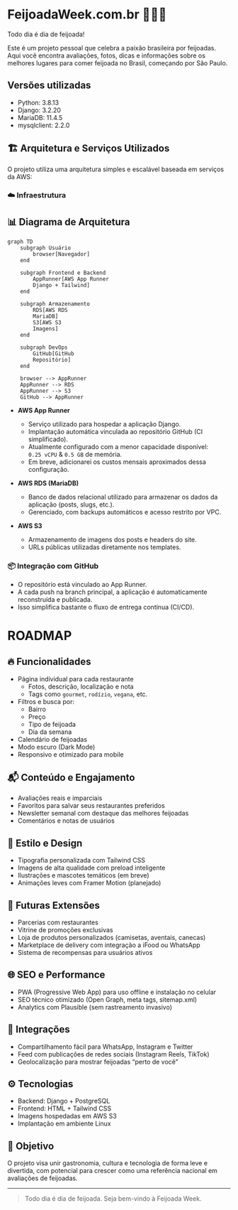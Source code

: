 # FeijoadaWeek.com.br 🫘🇧🇷

Todo dia é dia de feijoada!

Este é um projeto pessoal que celebra a paixão brasileira por feijoadas. Aqui você encontra avaliações, fotos, dicas e informações sobre os melhores lugares para comer feijoada no Brasil, começando por São Paulo.

## Versões utilizadas

- Python: 3.8.13
- Django: 3.2.20
- MariaDB: 11.4.5
- mysqlclient: 2.2.0

## 🏗️ Arquitetura e Serviços Utilizados

O projeto utiliza uma arquitetura simples e escalável baseada em serviços da AWS:

### ☁️ Infraestrutura

## 📊 Diagrama de Arquitetura

```mermaid
graph TD
    subgraph Usuário
        browser[Navegador]
    end

    subgraph Frontend e Backend
        AppRunner[AWS App Runner
        Django + Tailwind]
    end

    subgraph Armazenamento
        RDS[AWS RDS
        MariaDB]
        S3[AWS S3
        Imagens]
    end

    subgraph DevOps
        GitHub[GitHub
        Repositório]
    end

    browser --> AppRunner
    AppRunner --> RDS
    AppRunner --> S3
    GitHub --> AppRunner
```

- **AWS App Runner**
  - Serviço utilizado para hospedar a aplicação Django.
  - Implantação automática vinculada ao repositório GitHub (CI simplificado).
  - Atualmente configurado com a menor capacidade disponível:  
    `0.25 vCPU` & `0.5 GB` de memória.
  - Em breve, adicionarei os custos mensais aproximados dessa configuração.

- **AWS RDS (MariaDB)**
  - Banco de dados relacional utilizado para armazenar os dados da aplicação (posts, slugs, etc.).
  - Gerenciado, com backups automáticos e acesso restrito por VPC.

- **AWS S3**
  - Armazenamento de imagens dos posts e headers do site.
  - URLs públicas utilizadas diretamente nos templates.

### 📦 Integração com GitHub

- O repositório está vinculado ao App Runner.
- A cada push na branch principal, a aplicação é automaticamente reconstruída e publicada.
- Isso simplifica bastante o fluxo de entrega contínua (CI/CD).


# ROADMAP

## 🔥 Funcionalidades

- Página individual para cada restaurante
  - Fotos, descrição, localização e nota
  - Tags como `gourmet`, `rodízio`, `vegana`, etc.
- Filtros e busca por:
  - Bairro
  - Preço
  - Tipo de feijoada
  - Dia da semana
- Calendário de feijoadas
- Modo escuro (Dark Mode)
- Responsivo e otimizado para mobile

## 📬 Conteúdo e Engajamento

- Avaliações reais e imparciais
- Favoritos para salvar seus restaurantes preferidos
- Newsletter semanal com destaque das melhores feijoadas
- Comentários e notas de usuários

## 🎨 Estilo e Design

- Tipografia personalizada com Tailwind CSS
- Imagens de alta qualidade com preload inteligente
- Ilustrações e mascotes temáticos (em breve)
- Animações leves com Framer Motion (planejado)

## 💼 Futuras Extensões

- Parcerias com restaurantes
- Vitrine de promoções exclusivas
- Loja de produtos personalizados (camisetas, aventais, canecas)
- Marketplace de delivery com integração a iFood ou WhatsApp
- Sistema de recompensas para usuários ativos

## 🌐 SEO e Performance

- PWA (Progressive Web App) para uso offline e instalação no celular
- SEO técnico otimizado (Open Graph, meta tags, sitemap.xml)
- Analytics com Plausible (sem rastreamento invasivo)

## 📲 Integrações

- Compartilhamento fácil para WhatsApp, Instagram e Twitter
- Feed com publicações de redes sociais (Instagram Reels, TikTok)
- Geolocalização para mostrar feijoadas “perto de você”

## ⚙️ Tecnologias

- Backend: Django + PostgreSQL
- Frontend: HTML + Tailwind CSS
- Imagens hospedadas em AWS S3
- Implantação em ambiente Linux

## 📌 Objetivo

O projeto visa unir gastronomia, cultura e tecnologia de forma leve e divertida, com potencial para crescer como uma referência nacional em avaliações de feijoadas.

---

> Todo dia é dia de feijoada. Seja bem-vindo à Feijoada Week.
